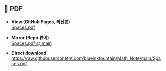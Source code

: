 ## 📄 PDF

- **View (GitHub Pages, 최신본)**  
  [Spaces.pdf](https://blueinkfountain.github.io/Math_Note/Spaces.pdf?v=now)

- **Mirror (Repo 뷰어)**  
  [Spaces.pdf @ main](https://github.com/blueinkfountain/Math_Note/blob/main/Spaces.pdf)

- **Direct download**  
  https://raw.githubusercontent.com/blueinkfountain/Math_Note/main/Spaces.pdf

<!-- 캐시 강제 새로고침이 필요하면 ?v=커밋SHA 나 날짜를 붙여서 사용 -->
<!-- 예시: https://blueinkfountain.github.io/Math_Note/Spaces.pdf?v=now -->
